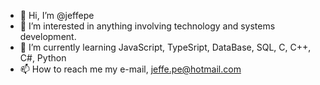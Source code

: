 - 👋 Hi, I’m @jeffepe
- 👀 I’m interested in anything involving technology and systems development.
- 🌱 I’m currently learning JavaScript, TypeSript, DataBase, SQL, C, C++, C#, Python
- 📫 How to reach me my e-mail, jeffe.pe@hotmail.com

<!---
jeffepe/jeffepe is a ✨ special ✨ repository because its `README.md` (this file) appears on your GitHub profile.
You can click the Preview link to take a look at your changes.
--->
